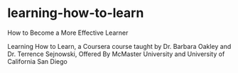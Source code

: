 # learning-how-to-learn
How to Become a More Effective Learner

Learning How to Learn, a Coursera course taught by Dr. Barbara Oakley and Dr. Terrence Sejnowski, Offered By McMaster University and University of California San Diego

